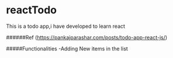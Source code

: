 # reactTodo
This is a todo app,i have developed to learn react


######Ref
(https://pankajparashar.com/posts/todo-app-react-js/)


#####Functionalities
-Adding New items in the list
